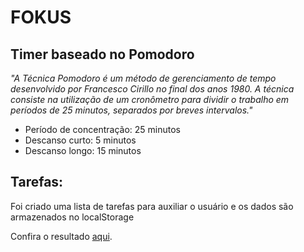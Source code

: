# FOKUS

## Timer baseado no Pomodoro

_"A Técnica Pomodoro é um método de gerenciamento de tempo desenvolvido por Francesco Cirillo no final dos anos 1980. A técnica consiste na utilização de um cronômetro para dividir o trabalho em períodos de 25 minutos, separados por breves intervalos."_

* Período de concentração: 25 minutos
* Descanso curto: 5 minutos
* Descanso longo: 15 minutos

## Tarefas:
 Foi criado uma lista de tarefas para auxiliar o usuário e os dados são armazenados no localStorage

Confira o resultado [aqui]().

